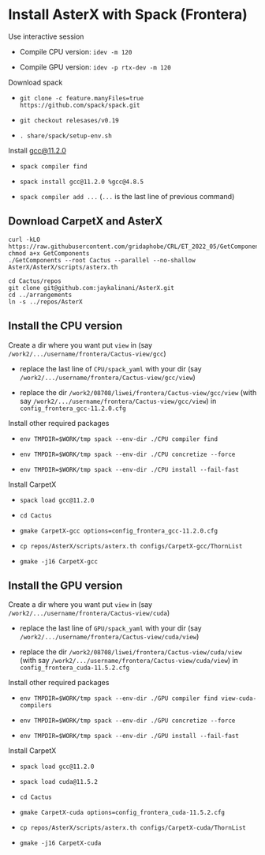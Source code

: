 # Install AsterX with Spack (Frontera)

Use interactive session

* Compile CPU version: `idev -m 120`

* Compile GPU version: `idev -p rtx-dev -m 120`

Download spack

* `git clone -c feature.manyFiles=true https://github.com/spack/spack.git`

* `git checkout relesases/v0.19`

* `. share/spack/setup-env.sh`

Install gcc@11.2.0

* `spack compiler find`

* `spack install gcc@11.2.0 %gcc@4.8.5`

* `spack compiler add ...` (`...` is the last line of previous command)

## Download CarpetX and AsterX

```
curl -kLO https://raw.githubusercontent.com/gridaphobe/CRL/ET_2022_05/GetComponents
chmod a+x GetComponents
./GetComponents --root Cactus --parallel --no-shallow AsterX/AsterX/scripts/asterx.th
```

```
cd Cactus/repos
git clone git@github.com:jaykalinani/AsterX.git
cd ../arrangements
ln -s ../repos/AsterX
```

## Install the CPU version

Create a dir where you want put `view` in (say `/work2/.../username/frontera/Cactus-view/gcc`)

* replace the last line of `CPU/spack_yaml` with your dir (say `/work2/.../username/frontera/Cactus-view/gcc/view`)

* replace the dir `/work2/08708/liwei/frontera/Cactus-view/gcc/view` (with say `/work2/.../username/frontera/Cactus-view/gcc/view`)
in `config_frontera_gcc-11.2.0.cfg`

Install other required packages

* `env TMPDIR=$WORK/tmp spack --env-dir ./CPU compiler find`

* `env TMPDIR=$WORK/tmp spack --env-dir ./CPU concretize --force`

* `env TMPDIR=$WORK/tmp spack --env-dir ./CPU install --fail-fast`

Install CarpetX

* `spack load gcc@11.2.0`

* `cd Cactus`

* `gmake CarpetX-gcc options=config_frontera_gcc-11.2.0.cfg`

* `cp repos/AsterX/scripts/asterx.th configs/CarpetX-gcc/ThornList`

* `gmake -j16 CarpetX-gcc`


## Install the GPU version

Create a dir where you want put `view` in (say `/work2/.../username/frontera/Cactus-view/cuda`)

* replace the last line of `GPU/spack_yaml` with your dir (say `/work2/.../username/frontera/Cactus-view/cuda/view`)

* replace the dir `/work2/08708/liwei/frontera/Cactus-view/cuda/view` (with say `/work2/.../username/frontera/Cactus-view/cuda/view`)
in `config_frontera_cuda-11.5.2.cfg`

Install other required packages

* `env TMPDIR=$WORK/tmp spack --env-dir ./GPU compiler find view-cuda-compilers`

* `env TMPDIR=$WORK/tmp spack --env-dir ./GPU concretize --force`

* `env TMPDIR=$WORK/tmp spack --env-dir ./GPU install --fail-fast`

Install CarpetX

* `spack load gcc@11.2.0`

* `spack load cuda@11.5.2`

* `cd Cactus`

* `gmake CarpetX-cuda options=config_frontera_cuda-11.5.2.cfg`

* `cp repos/AsterX/scripts/asterx.th configs/CarpetX-cuda/ThornList`

* `gmake -j16 CarpetX-cuda`



